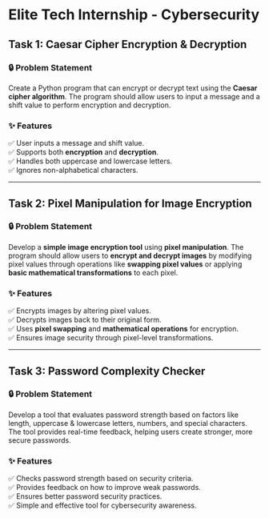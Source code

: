 # Elite Tech Internship - Cybersecurity

## Task 1: Caesar Cipher Encryption & Decryption

### 🔒 Problem Statement
Create a Python program that can encrypt or decrypt text using the **Caesar cipher algorithm**. The program should allow users to input a message and a shift value to perform encryption and decryption.

### ✨ Features
✅ User inputs a message and shift value.  
✅ Supports both **encryption** and **decryption**.  
✅ Handles both uppercase and lowercase letters.  
✅ Ignores non-alphabetical characters.  

---

## Task 2: Pixel Manipulation for Image Encryption  

### 🔒 Problem Statement  
Develop a **simple image encryption tool** using **pixel manipulation**. The program should allow users to **encrypt and decrypt images** by modifying pixel values through operations like **swapping pixel values** or applying **basic mathematical transformations** to each pixel.  

### ✨ Features  
✅ Encrypts images by altering pixel values.  
✅ Decrypts images back to their original form.  
✅ Uses **pixel swapping** and **mathematical operations** for encryption.  
✅ Ensures image security through pixel-level transformations.  

---

## Task 3: Password Complexity Checker  

### 🔒 Problem Statement  
Develop a tool that evaluates password strength based on factors like length, uppercase & lowercase letters, numbers, and special characters. The tool provides real-time feedback, helping users create stronger, more secure passwords.

### ✨ Features  
✅ Checks password strength based on security criteria.  
✅ Provides feedback on how to improve weak passwords.  
✅ Ensures better password security practices.  
✅ Simple and effective tool for cybersecurity awareness.  

